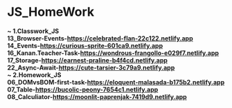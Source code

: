 # JS_HomeWork
<b>~ 1.Classwork_JS<b><br>
<b>13_Browser-Events-https://celebrated-flan-22c122.netlify.app<b><br>
<b>14_Events-https://curious-sprite-601ca9.netlify.app<b><br>
<b>16_Kanan.Teacher-Task-https://wondrous-frangollo-e029f7.netlify.app<b><br>
<b>17_Storage-https://earnest-praline-b4f4cd.netlify.app<b><br>
 <b>22_Async-Await-https://cute-tarsier-3c79a9.netlify.app<b><br>
<b>~ 2.Homework_JS<b><br>
<b>06_DOMvsBOM-first-task-https://eloquent-malasada-b175b2.netlify.app<b><br>
<b>07_Table-https://bucolic-peony-7654c1.netlify.app<b><br>
<b>08_Calculiator-https://moonlit-paprenjak-7419d9.netlify.app<b><br>
